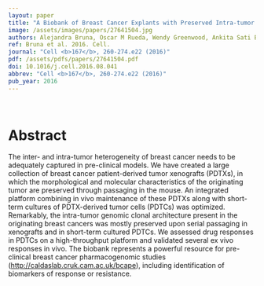 ```yaml
---
layout: paper
title: "A Biobank of Breast Cancer Explants with Preserved Intra-tumor Heterogeneity to Screen Anticancer Compounds."
image: /assets/images/papers/27641504.jpg
authors: Alejandra Bruna, Oscar M Rueda, Wendy Greenwood, Ankita Sati Batra, Maurizio Callari, Rajbir Nath Batra, Katherine Pogrebniak, Jose Sandoval, John W Cassidy, Ana Tufegdzic-Vidakovic, Stephen-John Sammut, Linda Jones, Elena Provenzano, Richard Baird, Peter Eirew, James Hadfield, Matthew Eldridge, Anne McLaren-Douglas, Andrew Barthorpe, Howard Lightfoot, Mark J O'Connor, Joe Gray, Javier Cortes, Jose Baselga, Elisabetta Marangoni, Alana L Welm, Samuel Aparicio, Violeta Serra, Mathew J Garnett, Carlos Caldas
ref: Bruna et al. 2016. Cell.
journal: "Cell <b>167</b>, 260-274.e22 (2016)"
pdf: /assets/pdfs/papers/27641504.pdf
doi: 10.1016/j.cell.2016.08.041
abbrev: "Cell <b>167</b>, 260-274.e22 (2016)"
pub_year: 2016
---
```


<br />
<div data-badge-popover="right" data-badge-type="donut" data-pmid="27641504" data-hide-no-mentions="true" class="altmetric-embed"></div>

# Abstract

The inter- and intra-tumor heterogeneity of breast cancer needs to be adequately captured in pre-clinical models. We have created a large collection of breast cancer patient-derived tumor xenografts (PDTXs), in which the morphological and molecular characteristics of the originating tumor are preserved through passaging in the mouse. An integrated platform combining in vivo maintenance of these PDTXs along with short-term cultures of PDTX-derived tumor cells (PDTCs) was optimized. Remarkably, the intra-tumor genomic clonal architecture present in the originating breast cancers was mostly preserved upon serial passaging in xenografts and in short-term cultured PDTCs. We assessed drug responses in PDTCs on a high-throughput platform and validated several ex vivo responses in vivo. The biobank represents a powerful resource for pre-clinical breast cancer pharmacogenomic studies (http://caldaslab.cruk.cam.ac.uk/bcape), including identification of biomarkers of response or resistance.

